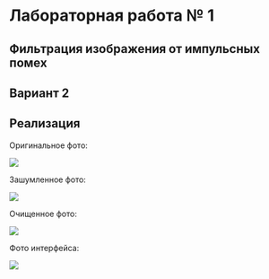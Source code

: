 # Лабораторная работа № 1

## Фильтрация изображения от импульсных помех

## Вариант 2

## Реализация

Оригинальное фото:

![](doc/screenshot_1)

Зашумленное фото:

![](doc/screenshot_2)

Очищенное фото:

![](doc/screenshot_3)

Фото интерфейса:

![](doc/screenshot_4)

##
